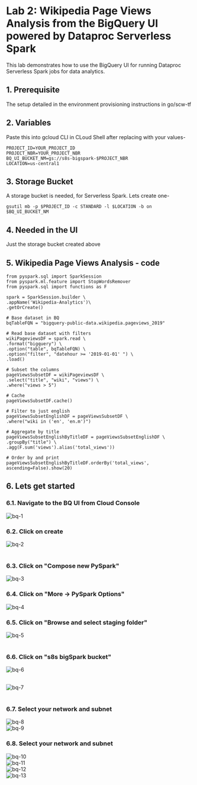 # Lab 2: Wikipedia Page Views Analysis from the BigQuery UI powered by Dataproc Serverless Spark

This lab demonstrates how to use the BigQuery UI for running Dataproc Serverless Spark jobs for data analytics.

## 1. Prerequisite
The setup detailed in the environment provisioning instructions in go/scw-tf

## 2. Variables

Paste this into gcloud CLI in CLoud Shell after replacing with your values-
```
PROJECT_ID=YOUR_PROJECT_ID
PROJECT_NBR=YOUR_PROJECT_NBR
BQ_UI_BUCKET_NM=gs://s8s-bigspark-$PROJECT_NBR
LOCATION=us-central1
```

## 3. Storage Bucket

A storage bucket is needed, for Serverless Spark. Lets create one-
```
gsutil mb -p $PROJECT_ID -c STANDARD -l $LOCATION -b on $BQ_UI_BUCKET_NM
```

## 4. Needed in the UI

Just the storage bucket created above

## 5. Wikipedia Page Views Analysis - code

```
from pyspark.sql import SparkSession
from pyspark.ml.feature import StopWordsRemover
from pyspark.sql import functions as F

spark = SparkSession.builder \
.appName('Wikipedia-Analytics')\
.getOrCreate()

# Base dataset in BQ
bqTableFQN = "bigquery-public-data.wikipedia.pageviews_2019"

# Read base dataset with filters
wikiPageviewsDF = spark.read \
.format("bigquery") \
.option("table", bqTableFQN) \
.option("filter", "datehour >= '2019-01-01' ") \
.load()

# Subset the columns
pageViewsSubsetDF = wikiPageviewsDF \
.select("title", "wiki", "views") \
.where("views > 5")

# Cache
pageViewsSubsetDF.cache()

# Filter to just english
pageViewsSubsetEnglishDF = pageViewsSubsetDF \
.where("wiki in ('en', 'en.m')")

# Aggregate by title
pageViewsSubsetEnglishByTitleDF = pageViewsSubsetEnglishDF \
.groupBy("title") \
.agg(F.sum('views').alias('total_views'))

# Order by and print
pageViewsSubsetEnglishByTitleDF.orderBy('total_views', ascending=False).show(20) 
```

## 6. Lets get started

### 6.1. Navigate to the BQ UI from Cloud Console

![bq-1](../images/00-bq-01.png) 
<br>

### 6.2. Click on create

![bq-2](../images/00-bq-02.png)  
<br>

### 6.3. Click on "Compose new PySpark"

![bq-3](../images/00-bq-03.png) 
<br>

### 6.4. Click on "More -> PySpark Options"

![bq-4](../images/00-bq-04.png) 
<br>

### 6.5. Click on "Browse and select staging folder"

![bq-5](../images/00-bq-05.png)  
<br>

### 6.6. Click on "s8s bigSpark bucket"

![bq-6](../images/00-bq-06.png)  
<br>

![bq-7](../images/00-bq-07.png)  
<br>

### 6.7. Select your network and subnet

![bq-8](../images/00-bq-08.png)  
![bq-9](../images/00-bq-09.png)  

### 6.8. Select your network and subnet


![bq-10](../images/00-bq-10.png)  
![bq-11](../images/00-bq-11.png)  
![bq-12](../images/00-bq-12.png)  
![bq-13](../images/00-bq-13.png)  
